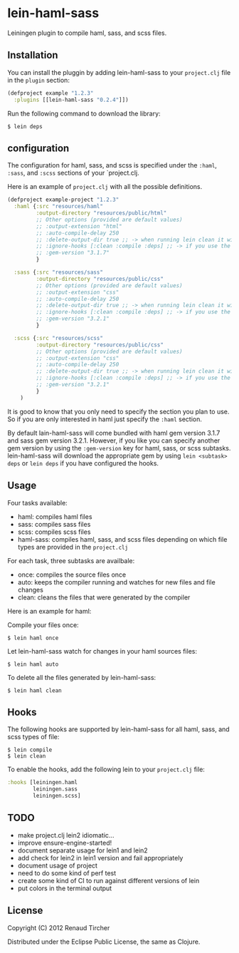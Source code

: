 # lein-haml-sass

Leiningen plugin to compile haml, sass, and scss files.

## Installation

You can install the pluggin by adding lein-haml-sass to your `project.clj` file in the `plugin` section:

```clj
(defproject example "1.2.3"
  :plugins [[lein-haml-sass "0.2.4"]])
```

Run the following command to download the library:

    $ lein deps

## configuration

The configuration for haml, sass, and scss is specified under the `:haml`, `:sass`, and `:scss` sections of your `project.clj.

Here is an example of `project.clj` with all the possible definitions.

```clj
(defproject example-project "1.2.3"
  :haml {:src "resources/haml"
         :output-directory "resources/public/html"
         ;; Other options (provided are default values)
         ;; :output-extension "html"
         ;; :auto-compile-delay 250
         ;; :delete-output-dir true ;; -> when running lein clean it will delete the output directory if it does not contain any file
         ;; :ignore-hooks [:clean :compile :deps] ;; -> if you use the hooks, this option allows you to remove some hooks that you don't want to run
         ;; :gem-version "3.1.7"
         }

  :sass {:src "resources/sass"
         :output-directory "resources/public/css"
         ;; Other options (provided are default values)
         ;; :output-extension "css"
         ;; :auto-compile-delay 250
         ;; :delete-output-dir true ;; -> when running lein clean it will delete the output directory if it does not contain any file
         ;; :ignore-hooks [:clean :compile :deps] ;; -> if you use the hooks, this option allows you to remove some hooks that you don't want to run
         ;; :gem-version "3.2.1"
         }

  :scss {:src "resources/scss"
         :output-directory "resources/public/css"
         ;; Other options (provided are default values)
         ;; :output-extension "css"
         ;; :auto-compile-delay 250
         ;; :delete-output-dir true ;; -> when running lein clean it will delete the output directory if it does not contain any file
         ;; :ignore-hooks [:clean :compile :deps] ;; -> if you use the hooks, this option allows you to remove some hooks that you don't want to run
         ;; :gem-version "3.2.1"
         }
    )
```

It is good to know that you only need to specify the section you plan to use.  So if you are only interested in haml just specify the `:haml` section.

By default lain-haml-sass will come bundled with haml gem version 3.1.7 and sass gem version 3.2.1.  However, if you like you can specify another gem version by using the `:gem-version` key for haml, sass, or scss subtasks.  lein-haml-sass will download the appropriate gem by using `lein <subtask> deps` or `lein deps` if you have configured the hooks.

## Usage

Four tasks available:

* haml: compiles haml files
* sass: compiles sass files
* scss: compiles scss files
* haml-sass: compiles haml, sass, and scss files depending on which
  file types are provided in the `project.clj`

For each task, three subtasks are availbale:

* once: compiles the source files once
* auto: keeps the compiler running and watches for new files and file changes
* clean: cleans the files that were generated by the compiler

Here is an example for haml:

Compile your files once:

    $ lein haml once

Let lein-haml-sass watch for changes in your haml sources files:

    $ lein haml auto

To delete all the files generated by lein-haml-sass:

    $ lein haml clean


## Hooks

The following hooks are supported by lein-haml-sass for all haml, sass, and scss types of file:

    $ lein compile
    $ lein clean

To enable the hooks, add the following lein to your `project.clj` file:

```clj
:hooks [leiningen.haml
        leiningen.sass
        leiningen.scss]
```

## TODO

* make project.clj lein2 idiomatic...
* improve ensure-engine-started!
* document separate usage for lein1 and lein2
* add check for lein2 in lein1 version and fail appropriately
* document usage of project
* need to do some kind of perf test
* create some kind of CI to run against different versions of lein
* put colors in the terminal output

## License

Copyright (C) 2012 Renaud Tircher

Distributed under the Eclipse Public License, the same as Clojure.

